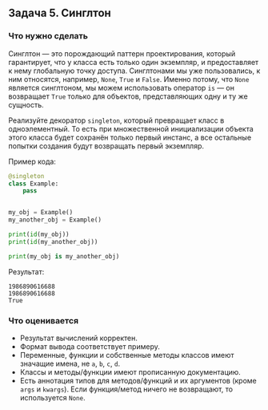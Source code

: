 ## Задача 5. Синглтон
### Что нужно сделать
Синглтон — это порождающий паттерн проектирования, который гарантирует,
что у класса есть только один экземпляр, и предоставляет к нему глобальную точку доступа.
Синглтонами мы уже пользовались, к ним относятся, например, `None`, `True` и `False`.
Именно потому, что `None` является синглтоном,
мы можем использовать оператор `is` — он возвращает `True` только для объектов,
представляющих одну и ту же сущность.

Реализуйте декоратор `singleton`, который превращает класс в одноэлементный.
То есть при множественной инициализации объекта этого класса будет сохранён только первый инстанс,
а все остальные попытки создания будут возвращать первый экземпляр.

Пример кода:

```python
@singleton
class Example:
    pass


my_obj = Example()
my_another_obj = Example()

print(id(my_obj))
print(id(my_another_obj))

print(my_obj is my_another_obj)
```

Результат:
```
1986890616688
1986890616688
True
```
### Что оценивается
- Результат вычислений корректен.
- Формат вывода соответствует примеру.
- Переменные, функции и собственные методы классов имеют значащие имена, не `a`, `b`, `c`, `d`.
- Классы и методы/функции имеют прописанную документацию.
- Есть аннотация типов для методов/функций и их аргументов (кроме `args` и `kwargs`). Если функция/метод ничего не возвращают, то используется `None`.
